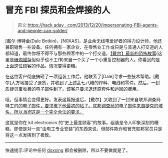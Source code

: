 # 冒充 FBI 探员和会焊接的人

> 原文:[https://hack aday . com/2013/12/20/impersonating-FBI-agents-and-people-can-solder/](https://hackaday.com/2013/12/20/impersonating-fbi-agents-and-people-who-can-solder/)

[戴尔·博特金(Dale Botkin)，[N0XAS]，是业余无线电爱好者的得力设计师，他还兼职销售一些设备。任何拥有一家企业、在零售业工作或只是与普通人打交道的人都知道，最终你将不得不与那些顾客中的一个打交道。[【戴尔】最新的恐怖故事](http://www.hamgadgets.com/blog/2013/11/this-just-takes-the-cake/)(这里是[珊瑚缓存](http://www.hamgadgets.com.nyud.net/blog/2013/11/this-just-takes-the-cake/)但似乎也不工作)来自一个买了一个小重复控制器的人。你看到的是上面这位顾客的作品。情况变得更糟。

在这位客户彻底搞砸了一项组装工作后，他联系了[Dale]寻求一些技术帮助。[戴尔]大方地接受了退货，并收到了上述乱七八糟的焊料、电线和零件。然后，一封质疑贝宝收费的电子邮件到了。该客户要求退还原套件和运回的费用。

哦，但事情会变得更好。发表这篇报道后，【戴尔】又收到了一封来自联邦调查局特工的[的电子邮件，要求撤下他最初的帖子。联邦调查局的电子邮件来自捷克的域名，所以*当然*这是一个完全合法的要求。](http://www.hamsexy.com/cms/?p=1194)

这就是你在 kit electronics 的“史上最差顾客”的故事。组装是令人印象深刻的糟糕，即使是对一些“由电工专业安装”的东西来说，但邮件欺诈和冒充联邦官员只是将这一点发挥到了极致。

* * *

快速提示:评论中任何 [doxxing](http://en.wikipedia.org/wiki/Doxxing) 都会被删除，所以不要做就是了。